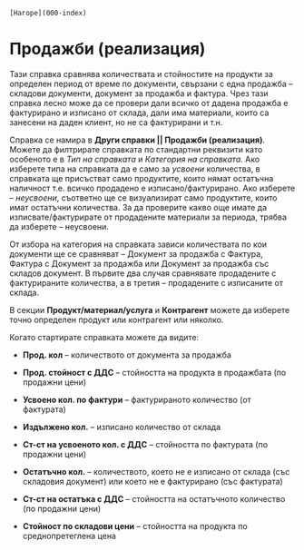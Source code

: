 ```{only} html
[Нагоре](000-index)
```

# Продажби (реализация)

Тази справка сравнява количествата и стойностите на продукти за
определен период от време по документи, свързани с една
продажба – складови документи, документ за продажба и фактура.
Чрез тази справка лесно може да се провери дали всичко от дадена
продажба е фактурирано и изписано от склада, дали има материали,
които са занесени на даден клиент, но не са фактурирани и т.н.

Справка се намира в **Други справки || Продажби (реализация)**. Можете да филтрирате
справката по стандартни реквизити като особеното е в *Тип на
справката* и *Категория на справката.* Ако изберете типа на
справката да е само за *усвоени* количества, в справката ще
присъстват само продуктите, които нямат остатъчна наличност
т.е. всичко продадено е изписано/фактурирано. Ако изберете –
*неусвоени*, съответно ще се визуализират само продуктите,
които имат остатъчни количества. За да проверите какво още имате да
изписвате/фактурирате от продадените материали за периода, трябва да
изберете – неусвоени.

От избора на категория на справката зависи количествата по кои документи
ще се сравняват – Документ за продажба с Фактура, Фактура с Документ за
продажба или Документ за продажба със складов документ. В първите два
случая сравнявате продадените с фактурираните количества, а в третия –
продадените с изписаните от склада.

В секции **Продукт/материал/услуга** и **Контрагент** можете да изберете
точно определен продукт или контрагент или няколко.

Когато стартирате справката можете да видите:

 - **Прод. кол** – количеството от документа за продажба

 - **Прод. стойност с ДДС** – стойността на продукта в продажбата (по продажни цени)

 - **Усвоено кол. по фактури** – фактурираното количество (от фактурата)

 - **Издължено кол.** – изписано количество от склада

 - **Ст-ст на усвоеното кол. с ДДС** – стойността по фактурата (по продажни цени)

 - **Остатъчно кол.** – количеството, което не е изписано от склада (със складовия документ) или което не е фактурирано (със фактурата)

 - **Ст-ст на остатъка с ДДС** – стойността на остатъчното количество (по продажни цени)

 - **Стойност по складови цени** – стойността на продукта по среднопретеглена цена
